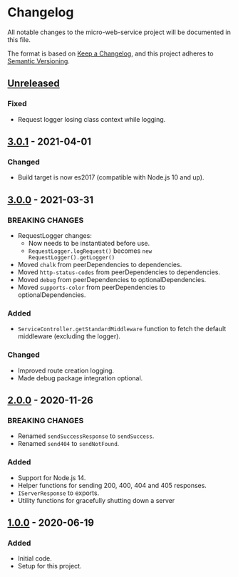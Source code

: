 # Changelog
All notable changes to the micro-web-service project will be documented in this file.

The format is based on [Keep a Changelog](https://keepachangelog.com/en/1.0.0/),
and this project adheres to [Semantic Versioning](https://semver.org/spec/v2.0.0.html).

## [Unreleased]
### Fixed
- Request logger losing class context while logging.

## [3.0.1] - 2021-04-01
### Changed
- Build target is now es2017 (compatible with Node.js 10 and up).

## [3.0.0] - 2021-03-31
### BREAKING CHANGES
- RequestLogger changes:
    - Now needs to be instantiated before use.
    - `RequestLogger.logRequest()` becomes `new RequestLogger().getLogger()`
- Moved `chalk` from peerDependencies to dependencies.
- Moved `http-status-codes` from peerDependencies to dependencies.
- Moved `debug` from peerDependencies to optionalDependencies.
- Moved `supports-color` from peerDependencies to optionalDependencies.

### Added
- `ServiceController.getStandardMiddleware` function to fetch the default middleware (excluding the logger).

### Changed
- Improved route creation logging.
- Made debug package integration optional.

## [2.0.0] - 2020-11-26
### BREAKING CHANGES
- Renamed `sendSuccessResponse` to `sendSuccess`.
- Renamed `send404` to `sendNotFound`.

### Added
- Support for Node.js 14.
- Helper functions for sending 200, 400, 404 and 405 responses.
- `IServerResponse` to exports.
- Utility functions for gracefully shutting down a server 

## [1.0.0] - 2020-06-19
### Added
- Initial code.
- Setup for this project.

[Unreleased]: https://github.com/Ionaru/micro-web-service/compare/3.0.1...HEAD
[3.0.1]: https://github.com/Ionaru/micro-web-service/compare/3.0.0...3.0.1
[3.0.0]: https://github.com/Ionaru/micro-web-service/compare/2.0.0...3.0.0
[2.0.0]: https://github.com/Ionaru/micro-web-service/compare/1.0.0...2.0.0
[1.0.0]: https://github.com/Ionaru/micro-web-service/compare/3b5e936...1.0.0
